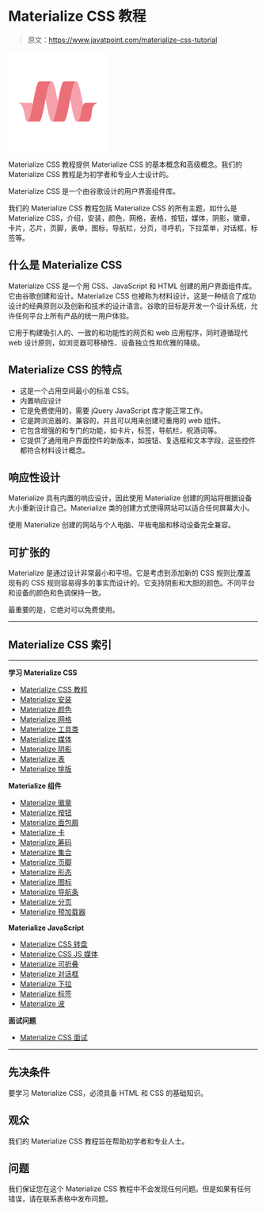 # Materialize CSS 教程

> 原文：<https://www.javatpoint.com/materialize-css-tutorial>

![Materialize CSS Tutorial](img/8ba175141f4ad7c42fce59b9b852e665.png)

Materialize CSS 教程提供 Materialize CSS 的基本概念和高级概念。我们的 Materialize CSS 教程是为初学者和专业人士设计的。

Materialize CSS 是一个由谷歌设计的用户界面组件库。

我们的 Materialize CSS 教程包括 Materialize CSS 的所有主题，如什么是 Materialize CSS，介绍，安装，颜色，网格，表格，按钮，媒体，阴影，徽章，卡片，芯片，页脚，表单，图标，导航栏，分页，寻呼机，下拉菜单，对话框，标签等。

## 什么是 Materialize CSS

Materialize CSS 是一个用 CSS、JavaScript 和 HTML 创建的用户界面组件库。它由谷歌创建和设计。Materialize CSS 也被称为材料设计。这是一种结合了成功设计的经典原则以及创新和技术的设计语言。谷歌的目标是开发一个设计系统，允许任何平台上所有产品的统一用户体验。

它用于构建吸引人的、一致的和功能性的网页和 web 应用程序，同时遵循现代 web 设计原则，如浏览器可移植性、设备独立性和优雅的降级。

## Materialize CSS 的特点

*   这是一个占用空间最小的标准 CSS。
*   内置响应设计
*   它是免费使用的，需要 jQuery JavaScript 库才能正常工作。
*   它是跨浏览器的、兼容的，并且可以用来创建可重用的 web 组件。
*   它包含增强的和专门的功能，如卡片，标签，导航栏，祝酒词等。
*   它提供了通用用户界面控件的新版本，如按钮、复选框和文本字段，这些控件都符合材料设计概念。

## 响应性设计

Materialize 具有内置的响应设计，因此使用 Materialize 创建的网站将根据设备大小重新设计自己。Materialize 类的创建方式使得网站可以适合任何屏幕大小。

使用 Materialize 创建的网站与个人电脑、平板电脑和移动设备完全兼容。

## 可扩张的

Materialize 是通过设计非常最小和平坦。它是考虑到添加新的 CSS 规则比覆盖现有的 CSS 规则容易得多的事实而设计的。它支持阴影和大胆的颜色。不同平台和设备的颜色和色调保持一致。

最重要的是，它绝对可以免费使用。

* * *

## Materialize CSS 索引

* * *

**学习 Materialize CSS**

*   [Materialize CSS 教程](materialize-css-tutorial)
*   [Materialize 安装](materialize-css-installation)
*   [Materialize 颜色](materialize-css-colors)
*   [Materialize 网格](materialize-css-grids)
*   [Materialize 工具类](materialize-css-utility-classes)
*   [Materialize 媒体](materialize-css-media)
*   [Materialize 阴影](materialize-css-shadows)
*   [Materialize 表](materialize-css-tables)
*   [Materialize 排版](materialize-css-typography)

**Materialize 组件**

*   [Materialize 徽章](materialize-css-badges)
*   [Materialize 按钮](materialize-css-buttons)
*   [Materialize 面包屑](materialize-css-breadcrumb)
*   [Materialize 卡](materialize-css-cards)
*   [Materialize 筹码](materialize-css-chips)
*   [Materialize 集合](materialize-css-collections)
*   [Materialize 页脚](materialize-css-footer)
*   [Materialize 形态](materialize-css-form)
*   [Materialize 图标](materialize-css-icons)
*   [Materialize 导航条](materialize-css-navbar)
*   [Materialize 分页](materialize-css-pagination)
*   [Materialize 预加载器](materialize-css-preloader)

**Materialize JavaScript**

*   [Materialize CSS 转盘](materialize-css-carousel)
*   [Materialize CSS JS 媒体](materialize-css-js-media)
*   [Materialize 可折叠](materialize-css-collapsible)
*   [Materialize 对话框](materialize-css-dialogs)
*   [Materialize 下拉](materialize-css-dropdowns)
*   [Materialize 标签](materialize-css-tabs)
*   [Materialize 波](materialize-css-waves)

**面试问题**

*   [Materialize CSS 面试](materialize-css-interview-questions)

* * *

## 先决条件

要学习 Materialize CSS，必须具备 HTML 和 CSS 的基础知识。

## 观众

我们的 Materialize CSS 教程旨在帮助初学者和专业人士。

## 问题

我们保证您在这个 Materialize CSS 教程中不会发现任何问题。但是如果有任何错误，请在联系表格中发布问题。